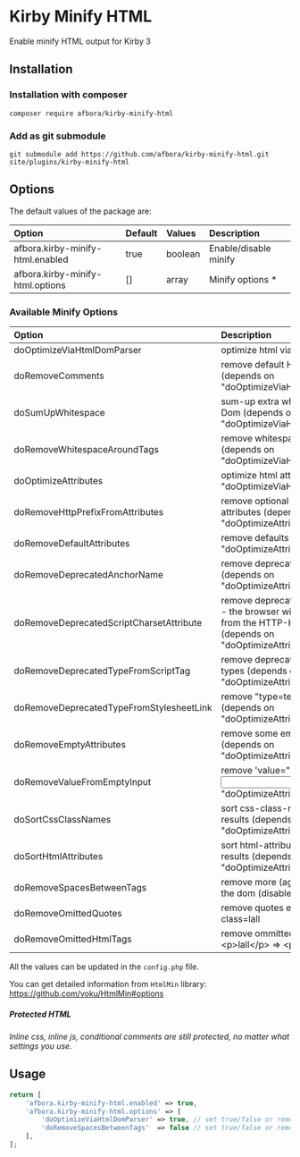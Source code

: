 # Kirby Minify HTML

Enable minify HTML output for Kirby 3

## Installation

### Installation with composer

```ssh
composer require afbora/kirby-minify-html
```

### Add as git submodule

```ssh
git submodule add https://github.com/afbora/kirby-minify-html.git site/plugins/kirby-minify-html
```

## Options

The default values of the package are:

| Option | Default | Values | Description |
|:--|:--|:--|:--|
| afbora.kirby-minify-html.enabled | true | boolean | Enable/disable minify |
| afbora.kirby-minify-html.options | [] | array | Minify options * |

### Available Minify Options

| Option | Description |
|:---|:---|
| doOptimizeViaHtmlDomParser | optimize html via "HtmlDomParser()" |
| doRemoveComments | remove default HTML comments (depends on "doOptimizeViaHtmlDomParser(true)") |
| doSumUpWhitespace | sum-up extra whitespace from the Dom (depends on "doOptimizeViaHtmlDomParser(true)") |
| doRemoveWhitespaceAroundTags | remove whitespace around tags (depends on "doOptimizeViaHtmlDomParser(true)") |
| doOptimizeAttributes | optimize html attributes (depends on "doOptimizeViaHtmlDomParser(true)") |
| doRemoveHttpPrefixFromAttributes | remove optional "http:"-prefix from attributes (depends on "doOptimizeAttributes(true)") |
| doRemoveDefaultAttributes | remove defaults (depends on "doOptimizeAttributes(true)" | disabled by default) |
| doRemoveDeprecatedAnchorName | remove deprecated anchor-jump (depends on "doOptimizeAttributes(true)") |
| doRemoveDeprecatedScriptCharsetAttribute | remove deprecated charset-attribute - the browser will use the charset from the HTTP-Header, anyway (depends on "doOptimizeAttributes(true)") |
| doRemoveDeprecatedTypeFromScriptTag | remove deprecated script-mime-types (depends on "doOptimizeAttributes(true)") |
| doRemoveDeprecatedTypeFromStylesheetLink | remove "type=text/css" for css links (depends on "doOptimizeAttributes(true)") |
| doRemoveEmptyAttributes | remove some empty attributes (depends on "doOptimizeAttributes(true)") |
| doRemoveValueFromEmptyInput | remove 'value=""' from empty <input> (depends on "doOptimizeAttributes(true)") |
| doSortCssClassNames | sort css-class-names, for better gzip results (depends on "doOptimizeAttributes(true)") |
| doSortHtmlAttributes | sort html-attributes, for better gzip results (depends on "doOptimizeAttributes(true)") |
| doRemoveSpacesBetweenTags | remove more (aggressive) spaces in the dom (disabled by default) |
| doRemoveOmittedQuotes | remove quotes e.g. class="lall" => class=lall |
| doRemoveOmittedHtmlTags | remove ommitted html tags e.g. \<p\>lall\<\/p\> => \<p\>lall |

All the values can be updated in the `config.php` file.

You can get detailed information from `HtmlMin` library:
https://github.com/voku/HtmlMin#options

##### Protected HTML

*Inline css, inline js, conditional comments are still protected, no matter what settings you use.*

## Usage

````php
return [
    'afbora.kirby-minify-html.enabled' => true,
    'afbora.kirby-minify-html.options' => [
        'doOptimizeViaHtmlDomParser' => true, // set true/false or remove line to default
        'doRemoveSpacesBetweenTags'  => false // set true/false or remove line to default
    ],
];
````
